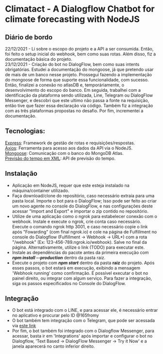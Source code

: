 # Climatact - A Dialogflow Chatbot for climate forecasting with NodeJS


## Diário de bordo
22/12/2021 - Li sobre o escopo do projeto e a API a ser consumida. Então, foi feito o setup inicial do webhook, bem como suas rotas. Além disso, fiz a documentação básica do projeto.  
23/12/2021 - Criação do bot no DialogFlow, bem como suas intents obrigatórias. Estudei a documentação do mongoose, já que pretendo usar de mais de um banco nesse projeto. Prossegui fazendo a implementação do mongoose de forma que suporte essa funcionalidade, com sucesso. Então, finalizei a conexão no atlasDB e, temporáriamente, o desenvolvimento do escopo do banco. Em seguida, trabalhei com a identificação da plataforma sendo utilizada, Line, Telegram ou DialogFlow Messenger, e descobri que este ultimo não passa a fonte na requisição, então tive que fazer essa declaração via código. Também fiz a integração com as três plataformas propostas no desafio. Por fim, incrementei a documentação.

## Tecnologias: 
[Express](https://expressjs.com/pt-br/): Framework de gestão de rotas e requisições/respostas.  
[Axios](https://github.com/axios/axios): Ferramenta para acesso aos dados da API via o NodeJS.  
[Mongoose](https://mongoosejs.com): Comunicação com o banco do MongoDB Atlas.  
[Previsão do tempo em XML](http://servicos.cptec.inpe.br/XML/): API de previsão do tempo.  

## Instalação

- Aplicação em NodeJS, requer que este esteja instalado na máquina/container utilizado. 
- Faça download/clone do repositório, caso necessário extraia para uma pasta local. Importe o bot para o DialogFlow; Isso pode ser feito ao criar um novo agente no console do DialogFlow, e nas configurações deste acessar "Import and Export" e importar o zip contido no repositório.
- Utilize de uma aplicação como o ngrok para estabelecer conexão com o webhook. Instale e execute o ngrok, crie conta caso necessário. Execute o comando ngrok http 3001, e caso necessário copie o link após "Fowarding" (com final ngrok.io) e cole na página de Fulfillment no console do Dialogflow (Fulfillment -> Webhook -> URL*) com a rota "/webhook" (Ex: 123-456-789.ngrok.io/webhook). Salve no final da página. Alternativamente, utilize o link (TODO) para executar este.
- Instale as dependências do pacote antes da primeira execução com <b><i>npm install --production</i></b> dentro da pasta raiz.
- Execute o projeto com <b><i>npm start</i></b> dentro da pasta <b>raiz</b> do projeto. Após esses passos, o bot estará em execução, exibindo a mensagem 'Webhook running' como confirmação. É possível executar o bot no painel direito, ou integrar com algum serviço. Para fazer a integração, siga os passos especificados no Console do DialogFlow.

## Integração
  
- O bot está integrado com o LINE, e para acessar ele, é necessário entrar no aplicativo e procurar pelo ID @165fromy
- O bot também tem integração com o Telegram, que pode ser acessada via [este link](t.me/Climatact_bot)
- Por fim, o bot também foi integrado com o Dialogflow Messenger, para acessar, basta ir em 'Integrations' após importar e configurar o bot no Dialogflow, 'Text Based -> DialogFlow Messenger -> Try it Now' e a janela aparecerá no canto inferior direito.
